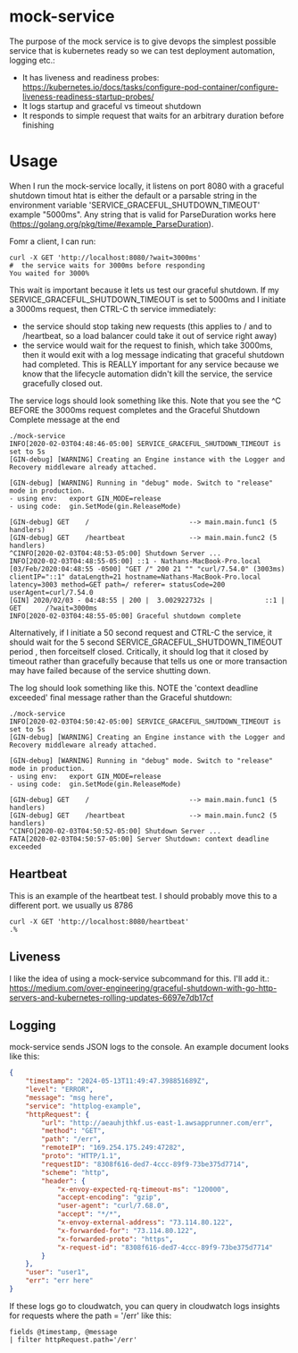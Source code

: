 # mock-service

The purpose of the mock service is to give devops the simplest possible service that is kubernetes ready so we can test deployment automation, logging etc.:
 - It has liveness and readiness probes: https://kubernetes.io/docs/tasks/configure-pod-container/configure-liveness-readiness-startup-probes/
 - It logs startup and graceful vs timeout shutdown
 - It responds to simple request that waits for an arbitrary duration before finishing
 
 
 # Usage
 
 When I run the mock-service locally, it listens on port 8080 with a graceful shutdown timout htat is either the default or a parsable string in the environment variable 'SERVICE_GRACEFUL_SHUTDOWN_TIMEOUT'  example "5000ms".  Any string that is valid for ParseDuration works here (https://golang.org/pkg/time/#example_ParseDuration).
 
 Fomr a client, I can run:
 ```shell script
 curl -X GET 'http://localhost:8080/?wait=3000ms'
#  the service waits for 3000ms before responding
 You waited for 3000%
 ```
 This wait is important because it lets us test our graceful shutdown. If my SERVICE_GRACEFUL_SHUTDOWN_TIMEOUT is set to 5000ms and I initiate a 3000ms request, then CTRL-C th service immediately:
  - the service should stop taking new requests (this applies to / and to /heartbeat, so a load balancer could take it out of service right away)
  - the service would wait for the request to finish, which take 3000ms, then it would exit with a log message indicating that graceful shutdown had completed.  This is REALLY important for any service because we know that the lifecycle automation didn't kill the service, the service gracefully closed out.
  
  The service logs should look something like this. Note that you see the ^C BEFORE the 3000ms request completes and the Graceful Shutdown Complete message at the end
  ```text
./mock-service 
INFO[2020-02-03T04:48:46-05:00] SERVICE_GRACEFUL_SHUTDOWN_TIMEOUT is set to 5s 
[GIN-debug] [WARNING] Creating an Engine instance with the Logger and Recovery middleware already attached.

[GIN-debug] [WARNING] Running in "debug" mode. Switch to "release" mode in production.
 - using env:   export GIN_MODE=release
 - using code:  gin.SetMode(gin.ReleaseMode)

[GIN-debug] GET    /                         --> main.main.func1 (5 handlers)
[GIN-debug] GET    /heartbeat                --> main.main.func2 (5 handlers)
^CINFO[2020-02-03T04:48:53-05:00] Shutdown Server ...                          
INFO[2020-02-03T04:48:55-05:00] ::1 - Nathans-MacBook-Pro.local [03/Feb/2020:04:48:55 -0500] "GET /" 200 21 "" "curl/7.54.0" (3003ms)  clientIP="::1" dataLength=21 hostname=Nathans-MacBook-Pro.local latency=3003 method=GET path=/ referer= statusCode=200 userAgent=curl/7.54.0
[GIN] 2020/02/03 - 04:48:55 | 200 |  3.002922732s |             ::1 | GET      /?wait=3000ms
INFO[2020-02-03T04:48:55-05:00] Graceful shutdown complete          
```
  

Alternatively, if I initiate a 50 second request and CTRL-C the service, it should wait for the 5 second SERVICE_GRACEFUL_SHUTDOWN_TIMEOUT period , then forceitself closed.  Critically, it should log that it closed by timeout rather than gracefully because that tells us one or more transaction may have failed because of the service shutting down.
 
 The log should look something like this. NOTE the 'context deadline exceeded'  final message rather than the Graceful shutdown:
 ```text
 ./mock-service 
INFO[2020-02-03T04:50:42-05:00] SERVICE_GRACEFUL_SHUTDOWN_TIMEOUT is set to 5s 
[GIN-debug] [WARNING] Creating an Engine instance with the Logger and Recovery middleware already attached.

[GIN-debug] [WARNING] Running in "debug" mode. Switch to "release" mode in production.
 - using env:   export GIN_MODE=release
 - using code:  gin.SetMode(gin.ReleaseMode)

[GIN-debug] GET    /                         --> main.main.func1 (5 handlers)
[GIN-debug] GET    /heartbeat                --> main.main.func2 (5 handlers)
^CINFO[2020-02-03T04:50:52-05:00] Shutdown Server ...                          
FATA[2020-02-03T04:50:57-05:00] Server Shutdown: context deadline exceeded 
```


## Heartbeat
This is an example of the heartbeat test. I should probably move this to a different port.  we usually us 8786
```shell script
curl -X GET 'http://localhost:8080/heartbeat'
.%
```

## Liveness

I like the idea of using a mock-service subcommand for this. I'll add it.:
https://medium.com/over-engineering/graceful-shutdown-with-go-http-servers-and-kubernetes-rolling-updates-6697e7db17cf


## Logging

mock-service sends JSON logs to the console. An example document looks like this:
```json
{
    "timestamp": "2024-05-13T11:49:47.398851689Z",
    "level": "ERROR",
    "message": "msg here",
    "service": "httplog-example",
    "httpRequest": {
        "url": "http://aeauhjthkf.us-east-1.awsapprunner.com/err",
        "method": "GET",
        "path": "/err",
        "remoteIP": "169.254.175.249:47282",
        "proto": "HTTP/1.1",
        "requestID": "8308f616-ded7-4ccc-89f9-73be375d7714",
        "scheme": "http",
        "header": {
            "x-envoy-expected-rq-timeout-ms": "120000",
            "accept-encoding": "gzip",
            "user-agent": "curl/7.68.0",
            "accept": "*/*",
            "x-envoy-external-address": "73.114.80.122",
            "x-forwarded-for": "73.114.80.122",
            "x-forwarded-proto": "https",
            "x-request-id": "8308f616-ded7-4ccc-89f9-73be375d7714"
        }
    },
    "user": "user1",
    "err": "err here"
}
```

If these logs go to cloudwatch, you can query in cloudwatch logs insights for requests where the path = '/err' like this:
```text
fields @timestamp, @message
| filter httpRequest.path='/err'
```